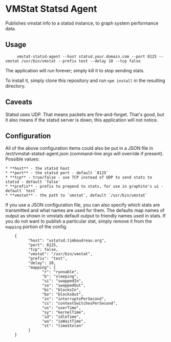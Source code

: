 VMStat Statsd Agent
===================

Publishes vmstat info to a statsd instance, to graph system performance data.

Usage
-----

		 vmstat-statsd-agent --host statsd.your.domain.com --port 8125 --vmstat /usr/bin/vmstat --prefix test --delay 10 --tcp false

The application will run forever;  simply kill it to stop sending stats.

To install it, simply clone this repository and run `npm install` in the resulting directory.

Caveats
-------

Statsd uses UDP.  That means packets are fire-and-forget.  That's good, but it also means
if the statsd server is down, this application will not notice.

Configuration
-------------
All of the above configuration items could also be put in a JSON file in /ect/vmstat-statsd-agent.json (command-line args will override if present).  Possible values:

    * **host** - the statsd host
    * **port** - the statsd port - default `8125`
    * **tcp** - true/false - use TCP instead of UDP to send stats to statsd - default `false`
    * **prefix** - prefix to prepend to stats, for use in graphite's ui - default `test`
    * **vmstat** - the path to `vmstat`, default `/usr/bin/vmstat`

If you use a JSON configuration file, you can also specify which stats are transmitted and what names are used for them.  The defaults map names of
output as shown in vmstats default output to friendly names used in stats.  If you do not want to publish a 
particular stat, simply remove it from the `mapping` portion of the config.


		{
			  "host": "ustatsd.timboudreau.org",
			  "port": 8125,
			  "tcp": false,
			  "vmstat": "/usr/bin/vmstat",
			  "prefix": "test",
			  "delay": 10,
			  "mapping": {
				    "r": "runnable",
				    "b": "sleeping",
				    "si": "swappedIn",
				    "so": "swappedOut",
				    "bi": "blocksIn",
				    "bo": "blocksOut",
				    "in": "interruptsPerSecond",
				    "cs": "contextSwitchesPerSecond",
				    "us": "userTime",
				    "sy": "kernelTime",
				    "id": "idleTime",
				    "wa": "ioWaitTime",
				    "st": "timeStolen"
			  }
		}
